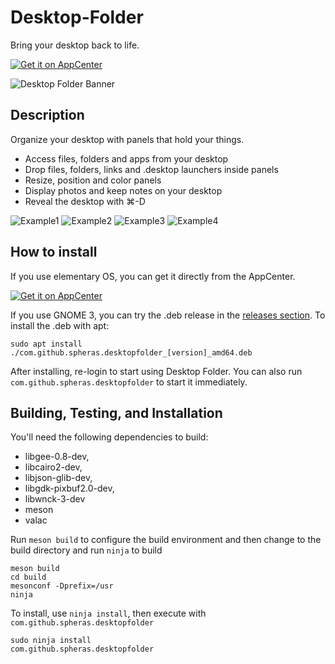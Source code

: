 # Desktop-Folder
Bring your desktop back to life.

[![Get it on AppCenter](https://appcenter.elementary.io/badge.svg)](https://appcenter.elementary.io/com.github.spheras.desktopfolder)

![Desktop Folder Banner](https://raw.githubusercontent.com/spheras/desktopfolder/master/etc/banner.png)

## Description
Organize your desktop with panels that hold your things.
- Access files, folders and apps from your desktop
- Drop files, folders, links and .desktop launchers inside panels
- Resize, position and color panels
- Display photos and keep notes on your desktop
- Reveal the desktop with ⌘-D

![Example1](https://raw.githubusercontent.com/spheras/desktopfolder/master/etc/gif01.gif)
![Example2](https://raw.githubusercontent.com/spheras/desktopfolder/master/etc/gif02.gif)
![Example3](https://raw.githubusercontent.com/spheras/desktopfolder/master/etc/gif03.gif)
![Example4](https://raw.githubusercontent.com/spheras/desktopfolder/master/etc/gif04.gif)

## How to install
If you use elementary OS, you can get it directly from the AppCenter.

[![Get it on AppCenter](https://appcenter.elementary.io/badge.svg)](https://appcenter.elementary.io/com.github.spheras.desktopfolder)

If you use GNOME 3, you can try the .deb release in the [releases section](https://github.com/spheras/desktopfolder/releases). To install the .deb with apt:

`sudo apt install ./com.github.spheras.desktopfolder_[version]_amd64.deb`

After installing, re-login to start using Desktop Folder. You can also run `com.github.spheras.desktopfolder` to start it immediately.

## Building, Testing, and Installation
You'll need the following dependencies to build:

* libgee-0.8-dev,
* libcairo2-dev,
* libjson-glib-dev,
* libgdk-pixbuf2.0-dev,
* libwnck-3-dev
* meson
* valac

Run `meson build` to configure the build environment and then change to the build directory and run `ninja` to build

    meson build
    cd build
    mesonconf -Dprefix=/usr
    ninja

To install, use `ninja install`, then execute with `com.github.spheras.desktopfolder`

    sudo ninja install
    com.github.spheras.desktopfolder
